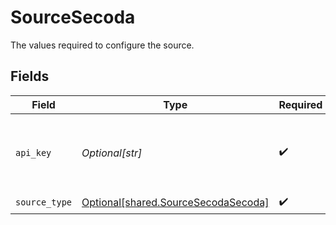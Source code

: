 # SourceSecoda

The values required to configure the source.


## Fields

| Field                                                                                                                    | Type                                                                                                                     | Required                                                                                                                 | Description                                                                                                              |
| ------------------------------------------------------------------------------------------------------------------------ | ------------------------------------------------------------------------------------------------------------------------ | ------------------------------------------------------------------------------------------------------------------------ | ------------------------------------------------------------------------------------------------------------------------ |
| `api_key`                                                                                                                | *Optional[str]*                                                                                                          | :heavy_check_mark:                                                                                                       | Your API Access Key. See <a href="https://docs.secoda.co/secoda-api/authentication">here</a>. The key is case sensitive. |
| `source_type`                                                                                                            | [Optional[shared.SourceSecodaSecoda]](undefined/models/shared/sourcesecodasecoda.md)                                     | :heavy_check_mark:                                                                                                       | N/A                                                                                                                      |
